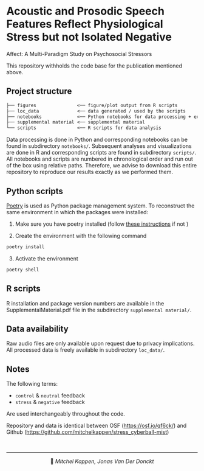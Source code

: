 # Acoustic and Prosodic Speech Features Reflect Physiological Stress but not Isolated Negative
Affect: A Multi-Paradigm Study on Psychosocial Stressors

This repository withholds the code base for the publication mentioned above.

## Project structure

```txt
├── figures               <── figure/plot output from R scripts
├── loc_data              <── data generated / used by the scripts
├── notebooks             <── Python notebooks for data processing + exploratory analysis
├── supplemental material <── supplemental material
└── scripts               <── R scripts for data analysis
```

Data processing is done in Python and corresponding notebooks can be found in subdirectory ```notebooks/```.
Subsequent analyses and visualizations are done in R and corresponding scripts are found in subdirectory ```scripts/```.
All notebooks and scripts are numbered in chronological order and run out of the box using relative paths.
Therefore, we advise to download this entire repository to reproduce our results exactly as we performed them.

## Python scripts

[Poetry](https://python-poetry.org/) is used as Python package management system.
To reconstruct the same environment in which the packages were installed:

1. Make sure you have poetry installed (follow
[these instructions](https://python-poetry.org/docs/#installation) if not )

2. Create the environment with the following command
```sh
poetry install
```
3. Activate the environment
```sh
poetry shell
```

## R scripts
R installation and package version numbers are available in the SupplementalMaterial.pdf file in the subdirectory ```supplemental material/```.

## Data availability
Raw audio files are only available upon request due to privacy implications.
All processed data is freely available in subdirectory ```loc_data/```.

## Notes

The following terms:
* `control` & `neutral` feedback
* `stress` & `negative` feedback

Are used interchangeably throughout the code.


Repository and data is identical between OSF (https://osf.io/qf6ck/) and Github (https://github.com/mitchelkappen/stress_cyberball-mist)

<br>

---

<p align="center">
👤 <i> Mitchel Kappen, Jonas Van Der Donckt</i>
</p>
